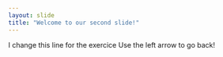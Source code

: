 ```yaml
---
layout: slide
title: "Welcome to our second slide!"
---
```

I change this line for the exercice
Use the left arrow to go back!
